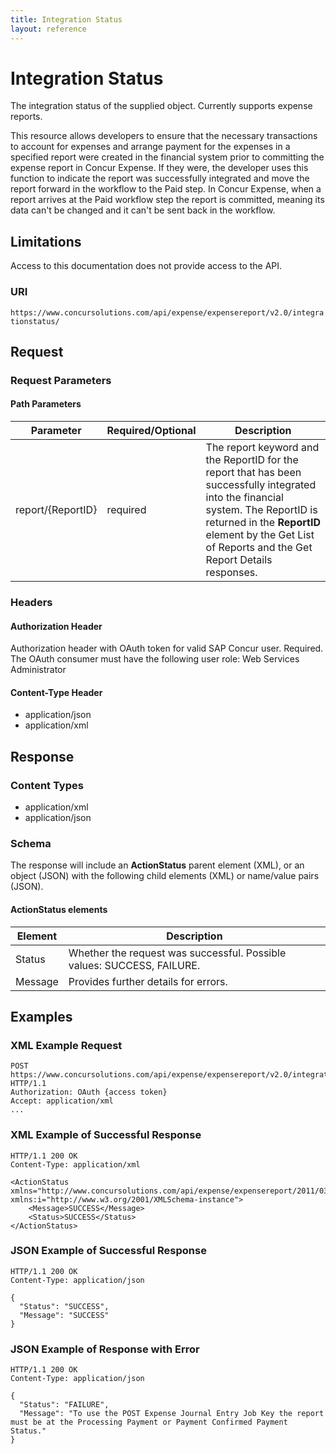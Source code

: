 ```yaml
---
title: Integration Status
layout: reference
---
```


# Integration Status

The integration status of the supplied object. Currently supports expense reports.

This resource allows developers to ensure that the necessary transactions to account for expenses and arrange payment for the expenses in a specified report were created in the financial system prior to committing the expense report in Concur Expense. If they were, the developer uses this function to indicate the report was successfully integrated and move the report forward in the workflow to the Paid step. In Concur Expense, when a report arrives at the Paid workflow step the report is committed, meaning its data can't be changed and it can't be sent back in the workflow.

## Limitations

Access to this documentation does not provide access to the API. 

### URI
`https://www.concursolutions.com/api/expense/expensereport/v2.0/integrationstatus/`

## Request <a name="request"></a>

### Request Parameters

#### Path Parameters

| Parameter |Required/Optional| Description |
|-----------------|--------|-----------------------------|
| report/{ReportID} | required | The report keyword and the ReportID for the report that has been successfully integrated into the financial system. The ReportID is returned in the **ReportID** element by the Get List of Reports and the Get Report Details responses.

### Headers

#### Authorization Header
Authorization header with OAuth token for valid SAP Concur user. Required. The OAuth consumer must have the following user role: Web Services Administrator

#### Content-Type Header
* application/json
* application/xml

## Response <a name="response"></a>

### Content Types

* application/xml
* application/json

### <a name="res-schema"></a>Schema

The response will include an **ActionStatus** parent element (XML), or an object (JSON) with the following child elements (XML) or name/value pairs (JSON).

#### ActionStatus elements

|Element | Description |
|--- | --- |
| Status | Whether the request was successful. Possible values: SUCCESS, FAILURE. |
| Message | Provides further details for errors. |

##  <a name="examples"></a>Examples

### XML Example Request

```http
POST https://www.concursolutions.com/api/expense/expensereport/v2.0/integrationstatus/report/nx2WRNzp18$wjehk%wqEL6EDHRwi9r$paQS1UqyL6a454QitqQ HTTP/1.1
Authorization: OAuth {access token}
Accept: application/xml
...
```

### XML Example of Successful Response

```http
HTTP/1.1 200 OK
Content-Type: application/xml

<ActionStatus xmlns="http://www.concursolutions.com/api/expense/expensereport/2011/03" xmlns:i="http://www.w3.org/2001/XMLSchema-instance">
    <Message>SUCCESS</Message>
    <Status>SUCCESS</Status>
</ActionStatus>
```

###  JSON Example of Successful Response

```http
HTTP/1.1 200 OK
Content-Type: application/json

{
  "Status": "SUCCESS",
  "Message": "SUCCESS"
}
```

###  JSON Example of Response with Error

```http
HTTP/1.1 200 OK
Content-Type: application/json

{
  "Status": "FAILURE",
  "Message": "To use the POST Expense Journal Entry Job Key the report must be at the Processing Payment or Payment Confirmed Payment Status."
}
```
